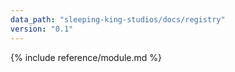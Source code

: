 ```yaml
---
data_path: "sleeping-king-studios/docs/registry"
version: "0.1"
---
```


{% include reference/module.md %}
